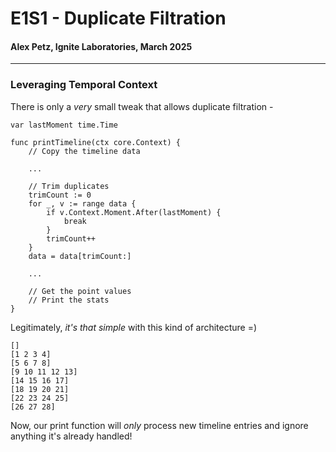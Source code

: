 # E1S1 - Duplicate Filtration
#### Alex Petz, Ignite Laboratories, March 2025

---

### Leveraging Temporal Context

There is only a _very_ small tweak that allows duplicate filtration -

    var lastMoment time.Time
    
    func printTimeline(ctx core.Context) {
	    // Copy the timeline data

        ...
    
        // Trim duplicates
        trimCount := 0
        for _, v := range data {
            if v.Context.Moment.After(lastMoment) {
                break
            }
            trimCount++
        }
        data = data[trimCount:]
    
        ...

        // Get the point values
        // Print the stats
    }

Legitimately, _it's that simple_ with this kind of architecture =)

    []
    [1 2 3 4]
    [5 6 7 8]
    [9 10 11 12 13]
    [14 15 16 17]
    [18 19 20 21]
    [22 23 24 25]
    [26 27 28]

Now, our print function will _only_ process new timeline entries and ignore anything it's already handled!